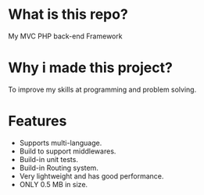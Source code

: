 # What is this repo?
My MVC PHP back-end Framework

# Why i made this project?
To improve my skills at programming and problem solving.

# Features

- Supports multi-language.
- Build to support middlewares.
- Build-in unit tests.
- Build-in Routing system.
- Very lightweight and has good performance.
- ONLY 0.5 MB in size.
